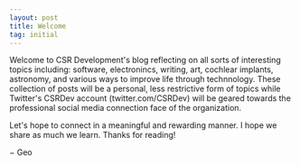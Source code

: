 ```yaml
---
layout: post
title: Welcome
tag: initial
---
```


Welcome to CSR Development's blog reflecting on all sorts of interesting topics including: software, electronincs, writing, art, cochlear implants, astronomy, and various ways to improve life through technnology. These collection of posts will be a personal, less restrictive form of topics while Twitter's CSRDev account (twitter.com/CSRDev) will be geared towards the professional social media connection face of the organization. 

Let's hope to connect in a meaningful and rewarding manner. I hope we share as much we learn. Thanks for reading!

&minus; Geo 
